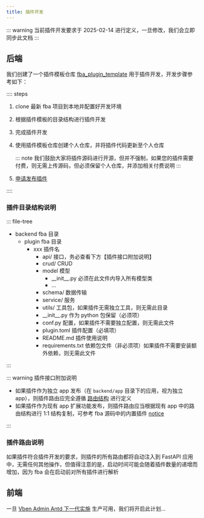 ```yaml
---
title: 插件开发
---
```


::: warning
当前插件开发要求于 2025-02-14 进行定义，一旦修改，我们会立即同步此文档
:::

## 后端

我们创建了一个插件模板仓库 [fba_plugin_template](https://github.com/fastapi-practices/fba_plugin_template)
用于插件开发，开发步骤参考如下：

:::: steps

1. clone 最新 fba 项目到本地并配置好开发环境
2. 根据插件模板的目录结构进行插件开发
3. 完成插件开发
4. 使用插件模板仓库创建个人仓库，并将插件代码更新至个人仓库

   ::: note
   我们鼓励大家将插件源码进行开源，但并不强制，如果您的插件需要付费，则无需上传源码，但必须保留个人仓库，并添加相关付费说明
   :::

5. [申请发布插件](publish.md)

::::

### 插件目录结构说明

::: file-tree

- backend fba 目录
    - plugin fba 目录
        - xxx 插件名
            - api/ 接口，务必查看下方【插件接口附加说明】
            - crud/ CRUD
            - model 模型
                - \_\_init__.py 必须在此文件内导入所有模型类
                - …
            - schema/ 数据传输
            - service/ 服务
            - utils/ 工具包，如果插件无需独立工具，则无需此目录
            - \_\_init__.py 作为 python 包保留（必须项）
            - conf.py 配置，如果插件不需要独立配置，则无需此文件
            - plugin.toml 插件配置（必填项）
            - README.md 插件使用说明
            - requirements.txt 依赖包文件（非必须项）如果插件不需要安装额外依赖，则无需此文件

:::

::: warning 插件接口附加说明

- 如果插件作为独立 app 发布（在 `backend/app` 目录下的应用，视为独立
  app），则插件路由应完全遵循 [路由结构](../guide/reference/router.md#路由结构) 进行定义
- 如果插件作为现有 app 扩展功能发布，则插件路由应当根据现有 app 中的路由结构进行 1:1 结构复制，可参考 fba
  源码中的内置插件 [notice](https://github.com/fastapi-practices/fastapi_best_architecture/tree/master/backend/plugin/notice/api)

:::

### 插件路由说明

如果插件符合插件开发的要求，则插件的所有路由都将自动注入到 FastAPI 应用中，无需任何其他操作，但值得注意的是，启动时间可能会随着插件数量的递增而增加，因为
fba 会在启动前对所有插件进行解析

## 前端

一旦 [Vben Admin Antd 下一代实施](https://github.com/fastapi-practices/fba_ui) 生产可用，我们将开启此计划...
